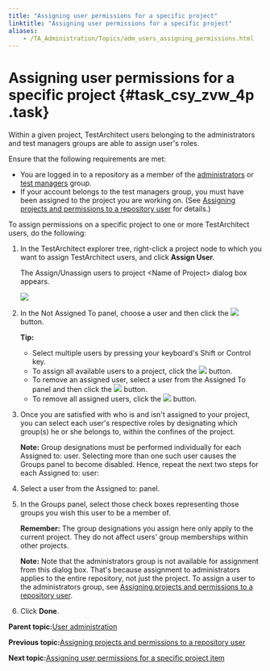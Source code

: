 ```yaml
--- 
title: "Assigning user permissions for a specific project"
linktitle: "Assigning user permissions for a specific project"
aliases: 
    - /TA_Administration/Topics/adm_users_assigning_permissions.html
---
```

# Assigning user permissions for a specific project {#task_csy_zvw_4p .task}

Within a given project, TestArchitect users belonging to the administrators and test managers groups are able to assign user's roles.

Ensure that the following requirements are met:

-   You are logged in to a repository as a member of the [administrators](User_administration.html) or [test managers](User_administration.html) group.
-   If your account belongs to the test managers group, you must have been assigned to the project you are working on. \(See [Assigning projects and permissions to a repository user](adm_users_assigning_repositories.html) for details.\)

To assign permissions on a specific project to one or more TestArchitect users, do the following:

1.  In the TestArchitect explorer tree, right-click a project node to which you want to assign TestArchitect users, and click **Assign User**.

    The Assign/Unassign users to project <Name of Project\> dialog box appears.

    ![](../Images/Dialogs_assign_permission.png)

2.  In the Not Assigned To panel, choose a user and then click the ![](../Images/select_user.png) button.

    **Tip:**

    -   Select multiple users by pressing your keyboard's Shift or Control key.
    -   To assign all available users to a project, click the ![](../Images/select_all_users.png) button.
    -   To remove an assigned user, select a user from the Assigned To panel and then click the ![](../Images/remove_an_assigned_user.png) button.
    -   To remove all assigned users, click the ![](../Images/remove_all_assigned_users.png) button.
3.  Once you are satisfied with who is and isn't assigned to your project, you can select each user's respective roles by designating which group\(s\) he or she belongs to, within the confines of the project.

    **Note:** Group designations must be performed individually for each Assigned to: user. Selecting more than one such user causes the Groups panel to become disabled. Hence, repeat the next two steps for each Assigned to: user:

4.  Select a user from the Assigned to: panel.

5.  In the Groups panel, select those check boxes representing those groups you wish this user to be a member of.

    **Remember:** The group designations you assign here only apply to the current project. They do not affect users' group memberships within other projects.

    **Note:** Note that the administrators group is not available for assignment from this dialog box. That's because assignment to administrators applies to the entire repository, not just the project. To assign a user to the administrators group, see [Assigning projects and permissions to a repository user](adm_users_assigning_repositories.html).

6.  Click **Done**.


**Parent topic:**[User administration](../../TA_Administration/Topics/User_administration.html)

**Previous topic:**[Assigning projects and permissions to a repository user](../../TA_Administration/Topics/adm_users_assigning_repositories.html)

**Next topic:**[Assigning user permissions for a specific project item](../../TA_Administration/Topics/adm_users_assigning_permissions_items.html)

